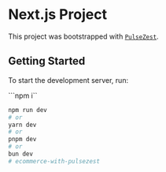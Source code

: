 # Next.js Project

This project was bootstrapped with [`PulseZest`](https://pulsezest.com).

## Getting Started

To start the development server, run:

```npm i``

```bash
npm run dev
# or
yarn dev
# or
pnpm dev
# or
bun dev
#   e c o m m e r c e - w i t h - p u l s e z e s t  
 